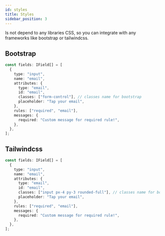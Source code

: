 ```yaml
---
id: styles
title: Styles
sidebar_position: 3
---
```


Is not depend to any libraries CSS, so you can integrate with any frameworks like bootstrap or tailwindcss.

## Bootstrap

```typescript
const fields: IField[] = [
  {
    type: "input",
    name: "email",
    attributes: {
      type: "email",
      id: "email",
      classes: ["form-control"], // classes name for bootstrap
      placeholder: "Tap your email",
    },
    rules: ["required", "email"],
    messages: {
      required: "Custom message for required rule!",
    },
  },
];
```

## Tailwindcss

```typescript
const fields: IField[] = [
  {
    type: "input",
    name: "email",
    attributes: {
      type: "email",
      id: "email",
      classes: ["input px-4 py-3 rounded-full"], // classes name for bootstrap
      placeholder: "Tap your email",
    },
    rules: ["required", "email"],
    messages: {
      required: "Custom message for required rule!",
    },
  },
];
```
